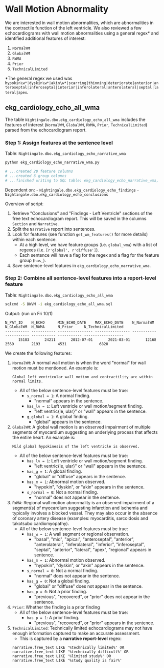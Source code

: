 # Wall Motion Abnormality

We are interested in wall motion abnormalities, which are abnormalities in the contractile function of the left ventricle. We also reviewed a few echocardiograms with wall motion abnormalities using a general regex*  and identified additional features of interest:
1. `NormalWM`
2. `GlobalWM`
3. `RWMA`
4. `Prior`
5. `TechnicalLimited`

*The general regex we used was `hypokin\w*|dyskin\w*|akin\w*|scarring|thinning|deteriorate|anterior|anteroseptal|inferoseptal|interior|inferolateral|anterolateral|septal|lateral|apex`.

## ekg_cardiology_echo_all_wma
The table `Nightingale.dbo.ekg_cardiology_echo_all_wma` includes the features of interest (`NormalWM`, `GlobalWM`, `RWMA`, `Prior`, `TechnicalLimited`) parsed from the echocardiogram report. 

### Step 1: Assign features at the sentence level
Table: `Nightingale.dbo.ekg_cardiology_echo_narrative_wma`

```bash
python ekg_cardiology_echo_narrative_wma.py

# ...created 28 feature columns
# ...created 6 group columns
# ...finished writing to SQL table: ekg_cardiology_echo_narrative_wma, shape: (328642, 44) (2,100.15 seconds = 35.00 minutes)
```

Dependent on:
    - `Nightingale.dbo.ekg_cardiology_echo_findings`
    - `Nightingale.dbo.ekg_cardiology_echo_conclusions`

Overview of script:
1. Retrieve "Conclusions" and "Findings - Left Ventricle" sections of the free text echocardiogram report. This will be saved in the columns `Section` and `Narrative`.
2. Split the `Narrative` report into sentences.
3. Look for features (see function `get_wm_features()` for more details) within each sentence.
    - At a high level, we have feature groups (i.e. `global_wma`) with a list of regexes (i.e. `[r'global', r'diffuse']`). 
    - Each sentence will have a flag for the regex and a flag for the feature group (`has_`).
4. Save sentence-level features in `ekg_cardiology_echo_narrative_wma`.

### Step 2: Combine all sentence-level features into a report-level feature
Table: `Nightingale.dbo.ekg_cardiology_echo_all_wma`

```bash
sqlcmd -S DWVM -i ekg_cardiology_echo_all_wma.sql
```

Output: (run on Fri 10/1)
```
N_PAT_ID    N_ECHO      MIN_ECHO_DATE    MAX_ECHO_DATE    N_NormalWM  N_GlobalWM  N_RWMA      N_Prior     N_TechnicalLimited
----------- ----------- ---------------- ---------------- ----------- ----------- ----------- ----------- ------------------
      15183       24211       2012-07-01       2021-03-01       12168        2569        2193        4531               6828
```

We create the following features:
1. `NormalWM`: A normal wall motion is when the word "normal" for wall motion must be mentioned. An example is:
    ```
    Global left ventricular wall motion and contractility are within normal limits.
    ```
    - All of the below sentence-level features must be true:
        - `s_normal = 1`: A normal finding.
            - "normal" appears in the sentence.
        - `has_lv = 1`: Left ventricle or wall motion/segment finding.
            - "left ventric{le, ular}" or "wall" appears in the sentence.
        - `g_global = 1`: A global finding.
            - "global" appears in the sentence.
2. `GlobalWM`: A global wall motion is an observed impairment of multiple segments of myocardium suggesting an underlying process that affects the entire heart. An example is:
    ```
    Mild global hypokinesis of the left ventricle is observed. 
    ```
    - All of the below sentence-level features must be true:
        - `has_lv = 1`: Left ventricle or wall motion/segment finding.
            - "left ventric{le, ular}" or "wall" appears in the sentence.
        - `has_g = 1`: A global finding.
            - "global" or "diffuse" appears in the sentence.
        - `has_m = 1`: Abnormal motion observed.
            - "hypokin", "dyskin", or "akin" appears in the sentence.
        - `s_normal = 0`: Not a normal finding.
            - "normal" does not appear in the sentence.
3. `RWMA`: Regional wall motion abnormality is an observed impairment of a segment(s) of myocardium suggesting infarction and ischemia and typically involves a blocked vessel. They may also occur in the absence of coronary artery disease (examples: myocarditis, sarcoidosis and takotsubo cardiomyopathy).
    - All of the below sentence-level features must be true:
        - `has_w = 1`: A wall segment or regional observation.
            - "basal", "mid", "apical", "anteroseptal", "anterior", "anterolateral", "inferolateral", "inferior", "inferoseptal", "septal", "anterior", "lateral", "apex", "regional" appears in sentence.
        - `has_m = 1`: Abnormal motion observed.
            - "hypokin", "dyskin", or "akin" appears in the sentence.
        - `s_normal = 0`: Not a normal finding.
            - "normal" does not appear in the sentence.
        - `has_g = 0`: Not a global finding.
            - "global" or "diffuse" does not appear in the sentence.
        - `has_p = 0`: Not a prior finding.
            - "previous", "recovered", or "prior" does not appear in the sentence.
4. `Prior`: Whether the finding is a prior finding
    - All of the below sentence-level features must be true:
        - `has_p = 1`: A prior finding.
            - "previous", "recovered", or "prior" appears in the sentence.
5. `TechnicalLimited`: Technically limited echocardiograms may not have enough information captured to make an accurate assessment.
    - This is captured by a **narrative report-level** regex:
    ```
    narrative.free_text LIKE '%technically limited%' OR 
    narrative.free_text LIKE '%technically difficult%' OR
    narrative.free_text LIKE '%limited study%' OR 
    narrative.free_text LIKE '%study quality is fair%'
    ```


